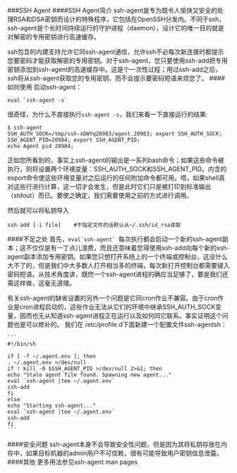 ###SSH Agent
####SSH Agent简介
ssh-agent是专为既令人愉快又安全的处理RSA和DSA密钥而设计的特殊程序，它包括在OpenSSH分发内。不同于ssh，ssh-agent是个长时间持续运行的守护进程（daemon），设计它的唯一目的就是对解密的专用密钥进行高速缓存。

ssh包含的内建支持允许它同ssh-agent通信，允许ssh不必每次新连接时都提示您要密码才能获取解密的专用密钥。对于ssh-agent，您只要使用ssh-add把专用密钥添加到ssh-agent的高速缓存中。这是个一次性过程；用过ssh-add之后，ssh将从ssh-agent获取您的专用密钥，而不会提示要密码短语来烦您了。
####如何使用
启动ssh-agent：

```
eval `ssh-agent -s`
```

很奇怪，为什么不直接执行`ssh-agent -s`，我们来看一下直接运行的结果:

```
$ ssh-agent
SSH_AUTH_SOCK=/tmp/ssh-xDWYq20983/agent.20983; export SSH_AUTH_SOCK;
SSH_AGENT_PID=20984; export SSH_AGENT_PID;
echo Agent pid 20984;
```

正如您所看到的，事实上ssh-agent的输出是一系列bash命令；如果这些命令被执行，则将设置两个环境变量：SSH_AUTH_SOCK和SSH_AGENT_PID。内含的export命令使这些环境变量对之后运行的任何附加命令都可用。唔，如果shell真对这些行进行计算，这一切才会发生，但是此时它们只是被打印到标准输出（stdout）而已。要使之确定，我们需要使用之前的方式进行调用。

然后就可以将私钥导入

```
ssh-add [-i file]    #不指定文件的话默认从~/.ssh/id_rsa读取
```

####不足之处
首先，```eval`ssh-agent` ```每次执行都会启动一个新的ssh-agent副本；这不仅仅是有一丁点儿浪费，而且还意味着您得使用ssh-add向每个新的ssh-agent副本添加专用密钥。如果您只想打开系统上的一个终端或控制台，这没什么大不了的，但是我们中大多数人打开相当多的终端，每次新打开控制台都需要键入密码短语。从技术角度讲，既然一个ssh-agent进程的确应当足够了，要是我们还需这样做，这毫无道理。

有关ssh-agent的缺省设置的另外一个问题是它同cron作业不兼容。由于cron作业是cron进程启动的，这些作业无法从它们的环境中继承SSH_AUTH_SOCK变量，因而也无从知道ssh-agent进程正在运行以及如何同它联系。事实证明这个问题也是可以修补的。
我们在 /etc/profile.d下面新建一个配置文件ssh-agentsh：

	```
	#!/bin/sh

	if [ -f ~/.agent.env ]; then
	. ~/.agent.env >/dev/null
	if ! kill -0 $SSH_AGENT_PID >/dev/null 2>&1; then
	echo "Stale agent file found. Spawning new agent..."
	eval `ssh-agent |tee ~/.agent.env`
	ssh-add
	fi
	else
	echo "Starting ssh-agent..."
	eval `ssh-agent |tee ~/.agent.env`
	ssh-add
	fi
	```
	
####安全问题
ssh-agent本身不会导致安全性问题，但是因为其将私钥存放在内存中，如果目标机器的admin用户不可信赖，很有可能导致用户密钥信息泄露。
####其他
更多用法参见ssh-agent man pages